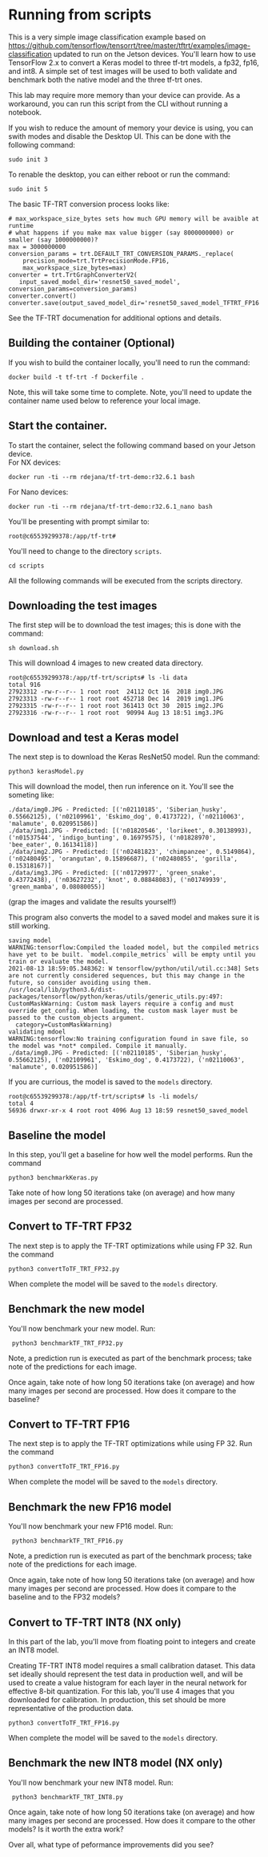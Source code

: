 # Running from scripts

This is a very simple image classification example based on https://github.com/tensorflow/tensorrt/tree/master/tftrt/examples/image-classification updated to run on the Jetson devices. You'll learn how to use TensorFlow 2.x to convert a Keras model to three tf-trt models, a fp32, fp16, and int8. A simple set of test images will be used to both validate and benchmark both the native model and the three tf-trt ones.

This lab may require more memory than your device can provide.  As a workaround, you can run this script from the CLI without running a notebook.

If you wish to reduce the amount of memory your device is using, you can swith modes and disable the Desktop UI.  This can be done with the following command:

```
sudo init 3
```

To renable the desktop, you can either reboot or run the command:
```
sudo init 5
```

The basic TF-TRT conversion process looks like:

```
# max_workspace_size_bytes sets how much GPU memory will be avaible at runtime
# what happens if you make max value bigger (say 8000000000) or smaller (say 1000000000)?
max = 3000000000
conversion_params = trt.DEFAULT_TRT_CONVERSION_PARAMS._replace(
    precision_mode=trt.TrtPrecisionMode.FP16,
    max_workspace_size_bytes=max)
converter = trt.TrtGraphConverterV2(
   input_saved_model_dir='resnet50_saved_model', conversion_params=conversion_params)
converter.convert()
converter.save(output_saved_model_dir='resnet50_saved_model_TFTRT_FP16')
```
See the TF-TRT documenation for additional options and details.


## Building the container (Optional)
If you wish to build the container locally, you'll need to run the command:
```
docker build -t tf-trt -f Dockerfile .
```
Note, this will take some time to complete.  Note, you'll need to update the container name used below to reference your local image.

## Start the container.
To start the container, select the following command based on your Jetson device.  
For NX devices:
```
docker run -ti --rm rdejana/tf-trt-demo:r32.6.1 bash
```
For Nano devices:
```
docker run -ti --rm rdejana/tf-trt-demo:r32.6.1_nano bash
```

You'll be presenting with prompt similar to:
```
root@c65539299378:/app/tf-trt# 
```
You'll need to change to the directory `scripts`.
```
cd scripts
```

All the following commands will be executed from the scripts directory.

## Downloading the test images
The first step will be to download the test images; this is done with the command:
```
sh download.sh
```
This will download 4 images to new created data directory.
```
root@c65539299378:/app/tf-trt/scripts# ls -li data
total 916
27923312 -rw-r--r-- 1 root root  24112 Oct 16  2018 img0.JPG
27923313 -rw-r--r-- 1 root root 452718 Dec 14  2019 img1.JPG
27923315 -rw-r--r-- 1 root root 361413 Oct 30  2015 img2.JPG
27923316 -rw-r--r-- 1 root root  90994 Aug 13 18:51 img3.JPG
```

## Download and test a Keras model
The next step is to download the Keras ResNet50 model.  Run the command: 
```
python3 kerasModel.py
```
This will download the model, then run inference on it.  You'll see the someting like:
```
./data/img0.JPG - Predicted: [('n02110185', 'Siberian_husky', 0.55662125), ('n02109961', 'Eskimo_dog', 0.4173722), ('n02110063', 'malamute', 0.020951586)]
./data/img1.JPG - Predicted: [('n01820546', 'lorikeet', 0.30138993), ('n01537544', 'indigo_bunting', 0.16979575), ('n01828970', 'bee_eater', 0.16134118)]
./data/img2.JPG - Predicted: [('n02481823', 'chimpanzee', 0.5149864), ('n02480495', 'orangutan', 0.15896687), ('n02480855', 'gorilla', 0.15318167)]
./data/img3.JPG - Predicted: [('n01729977', 'green_snake', 0.43772438), ('n03627232', 'knot', 0.08848083), ('n01749939', 'green_mamba', 0.08080055)]
```
(grap the images and validate the results yourself!)

This program also converts the model to a saved model and makes sure it is still working.

```
saving model
WARNING:tensorflow:Compiled the loaded model, but the compiled metrics have yet to be built. `model.compile_metrics` will be empty until you train or evaluate the model.
2021-08-13 18:59:05.348362: W tensorflow/python/util/util.cc:348] Sets are not currently considered sequences, but this may change in the future, so consider avoiding using them.
/usr/local/lib/python3.6/dist-packages/tensorflow/python/keras/utils/generic_utils.py:497: CustomMaskWarning: Custom mask layers require a config and must override get_config. When loading, the custom mask layer must be passed to the custom_objects argument.
  category=CustomMaskWarning)
validating mdoel
WARNING:tensorflow:No training configuration found in save file, so the model was *not* compiled. Compile it manually.
./data/img0.JPG - Predicted: [('n02110185', 'Siberian_husky', 0.55662125), ('n02109961', 'Eskimo_dog', 0.4173722), ('n02110063', 'malamute', 0.020951586)]
```

If you are currious, the model is saved to the `models` directory.
```
root@c65539299378:/app/tf-trt/scripts# ls -li models/
total 4
56936 drwxr-xr-x 4 root root 4096 Aug 13 18:59 resnet50_saved_model
```

## Baseline the model
In this step, you'll get a baseline for how well the model performs.  Run the command
```
python3 benchmarkKeras.py 
```

Take note of how long 50 iterations take (on average) and how many images per second are processed.

## Convert to TF-TRT FP32
The next step is to apply the TF-TRT optimizations while using FP 32.  Run the command
```
python3 convertToTF_TRT_FP32.py 
```
When complete the model will be saved to the `models` directory.


## Benchmark the new model
You'll now benchmark your new model.  Run:
```
 python3 benchmarkTF_TRT_FP32.py 
```
Note, a prediction run is executed as part of the benchmark process; take note of the predictions for each image.

Once again, take note of how long 50 iterations take (on average) and how many images per second are processed.
How does it compare to the baseline?

## Convert to TF-TRT FP16
The next step is to apply the TF-TRT optimizations while using FP 32.  Run the command
```
python3 convertToTF_TRT_FP16.py 
```
When complete the model will be saved to the `models` directory.


## Benchmark the new FP16 model
You'll now benchmark your new FP16 model.  Run:
```
 python3 benchmarkTF_TRT_FP16.py 
```
Note, a prediction run is executed as part of the benchmark process; take note of the predictions for each image.

Once again, take note of how long 50 iterations take (on average) and how many images per second are processed.
How does it compare to the baseline and to the FP32 models?


## Convert to TF-TRT INT8 (NX only)
In this part of the lab, you'll move from floating point to integers and create an INT8 model.

Creating TF-TRT INT8 model requires a small calibration dataset. This data set ideally should represent the test data in production well, and will be used to create a value histogram for each layer in the neural network for effective 8-bit quantization.
For this lab, you'll use 4 images that you downloaded for calibration. In production, this set should be more representative of the production data.


```
python3 convertToTF_TRT_FP16.py 
```
When complete the model will be saved to the `models` directory.


## Benchmark the new INT8 model (NX only)
You'll now benchmark your new INT8 model.  Run:
```
 python3 benchmarkTF_TRT_INT8.py 
```
Once again, take note of how long 50 iterations take (on average) and how many images per second are processed.
How does it compare to the other models?  Is it worth the extra work?


Over all, what type of peformance improvements did you see? 

